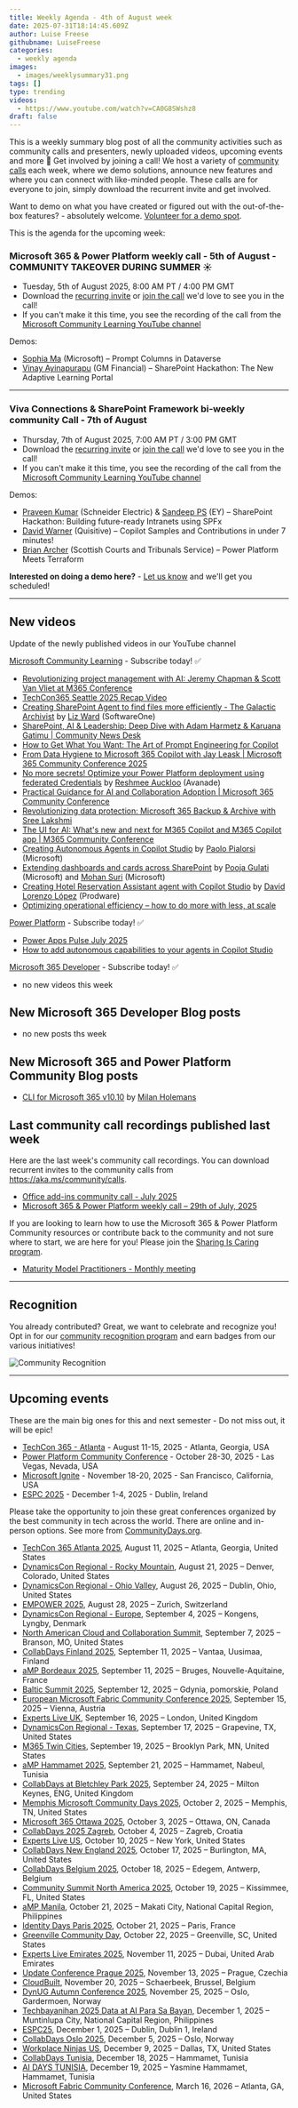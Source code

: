 ```yaml
---
title: Weekly Agenda - 4th of August week
date: 2025-07-31T18:14:45.609Z
author: Luise Freese
githubname: LuiseFreese
categories:
  - weekly agenda
images:
  - images/weeklysummary31.png
tags: []
type: trending
videos:
  - https://www.youtube.com/watch?v=CA0G8SWshz8
draft: false
---
```


This is a weekly summary blog post of all the community activities such as community calls and presenters, newly uploaded videos, upcoming events and more 🚀
Get involved by joining a call! We host a variety of [community calls](https://aka.ms/community/calls) each week, where we demo solutions, announce new features and where you can connect with like-minded people. These calls are for everyone to join, simply download the recurrent invite and get involved. 

Want to demo on what you have created or figured out with the out-of-the-box features? - absolutely welcome. [Volunteer for a demo spot](https://aka.ms/community/request/demo).

This is the agenda for the upcoming week:

### Microsoft 365 & Power Platform weekly call - 5th of August - COMMUNITY TAKEOVER DURING SUMMER ☀️

* Tuesday, 5th of August 2025, 8:00 AM PT / 4:00 PM GMT
* Download the [recurring invite](https://aka.ms/m365-dev-call) or [join the call](https://aka.ms/m365-dev-call-join) we'd love to see you in the call!
* If you can't make it this time, you see the recording of the call from the [Microsoft Community Learning YouTube channel](https://www.youtube.com/playlist?list=PLR9nK3mnD-OUQOW86tT5dkCRQAVGY7DlH)

Demos: 
* [Sophia Ma](https://www.linkedin.com/in/ma-sophia/) (Microsoft) – Prompt Columns in Dataverse
* [Vinay Ayinapurapu](https://www.linkedin.com/in/vinay-deep-ayinapurapu-8a301937/) (GM Financial) – SharePoint Hackathon: The New Adaptive Learning Portal


---

### Viva Connections & SharePoint Framework bi-weekly community Call - 7th of August

* Thursday, 7th of August 2025, 7:00 AM PT / 3:00 PM GMT
* Download the [recurring invite](https://aka.ms/spdev-spfx-call) or [join the call](https://aka.ms/spdev-spfx-call-join) we'd love to see you in the call!
* If you can't make it this time, you see the recording of the call from the [Microsoft Community Learning YouTube channel](https://www.youtube.com/watch?v=gAqUr9wa2_0&list=PLR9nK3mnD-OURfm5Ypu-wK52cxBv_gXCA)

Demos:

* [Praveen Kumar](https://www.linkedin.com/in/praveen-kumar-8864aa66/) (Schneider Electric) & [Sandeep PS](https://www.linkedin.com/in/sandeepps1299/) (EY) – SharePoint 	Hackathon: Building future-ready Intranets using SPFx
* [David Warner](https://www.linkedin.com/in/davidwarnerii/) (Quisitive) – Copilot Samples and Contributions in under 7 minutes!
* [Brian Archer](https://www.linkedin.com/in/brian-archer-a84360118/) (Scottish Courts and Tribunals Service) – Power Platform Meets Terraform

**Interested on doing a demo here?** - [Let us know](https://aka.ms/community/request/demo) and we'll get you scheduled!

---

## New videos 

Update of the newly published videos in our YouTube channel 


[Microsoft Community Learning](https://www.youtube.com/@MicrosoftCommunityLearning) - Subscribe today! ✅

* [Revolutionizing project management with AI: Jeremy Chapman & Scott Van Vliet at M365 Conference](https://www.youtube.com/watch?v=6lVu3eyhdEs)
* [TechCon365 Seattle 2025 Recap Video](https://www.youtube.com/watch?v=HcyQk53S5u8&pp=0gcJCccJAYcqIYzv)
* [Creating SharePoint Agent to find files more efficiently - The Galactic Archivist](https://www.youtube.com/watch?v=d4j3iN1wNf8) by [Liz Ward​](https://www.linkedin.com/in/lizzward/) (SoftwareOne)
* [SharePoint, AI & Leadership: Deep Dive with Adam Harmetz & Karuana Gatimu | Community News Desk](https://www.youtube.com/watch?v=Jgv_m2a_CXw)
* [How to Get What You Want: The Art of Prompt Engineering for Copilot](https://www.youtube.com/watch?v=3wNuDbqJnF4&pp=0gcJCccJAYcqIYzv)
* [From Data Hygiene to Microsoft 365 Copilot with Jay Leask | Microsoft 365 Community Conference 2025](https://www.youtube.com/watch?v=6tSbUiTGC2o)
* [No more secrets! Optimize your Power Platform deployment using federated Credentials](https://www.youtube.com/watch?v=SYDONAhy1m8) by [Reshmee Auckloo​](https://www.linkedin.com/in/reshmee-auckloo-98a23619/) (Avanade)
* [Practical Guidance for AI and Collaboration Adoption | Microsoft 365 Community Conference](https://www.youtube.com/watch?v=RSXZAAx-w2s)
* [Revolutionizing data protection: Microsoft 365 Backup & Archive with Sree Lakshmi](https://www.youtube.com/watch?v=-XZ_enQtR7Y)
* [The UI for AI: What's new and next for M365 Copilot and M365 Copilot app | M365 Community Conference](https://www.youtube.com/watch?v=YYZvW6_PAuE)
* [Creating Autonomous Agents in Copilot Studio](https://www.youtube.com/watch?v=TPwJWZjLrDo) by [Paolo Pialorsi](https://www.linkedin.com/in/paolopialorsi/) (Microsoft)
* [Extending dashboards and cards across SharePoint](https://www.youtube.com/watch?v=VK6op4Zgm3c) by [Pooja Gulati](https://www.linkedin.com/in/pooja/) (Microsoft) and [Mohan Suri](https://www.linkedin.com/in/mohansuri/) (Microsoft)
* [Creating Hotel Reservation Assistant​ agent with Copilot Studio](https://www.youtube.com/watch?v=wfpaEUG78Ys) by [David Lorenzo López​](https://www.linkedin.com/in/davidlorenzolopez/) (Prodware)
* [Optimizing operational efficiency – how to do more with less, at scale](https://www.youtube.com/watch?v=_JQ2yxvKiNU)

[Power Platform](https://www.youtube.com/@mspowerplatform) - Subscribe today! ✅

* [Power Apps Pulse July 2025](https://www.youtube.com/watch?v=C_i1_IDm7Kg)
* [How to add autonomous capabilities to your agents in Copilot Studio](https://www.youtube.com/watch?v=YoYOS_Ki1Os)

[Microsoft 365 Developer](https://www.youtube.com/@Microsoft365Developer) - Subscribe today! ✅

* no new videos this week

## New Microsoft 365 Developer Blog posts

* no new posts ths week

## New Microsoft 365 and Power Platform Community Blog posts

* [CLI for Microsoft 365 v10.10](https://pnp.github.io/blog/cli-for-microsoft-365/cli-for-microsoft-365-v10-10/) by [Milan Holemans](https://github.com/milanholemans/)

## Last community call recordings published last week

Here are the last week's community call recordings. You can download recurrent invites to the community calls from https://aka.ms/community/calls.

* [Office add-ins community call - July 2025](https://www.youtube.com/watch?v=RFrOqBYDUIg)
* [Microsoft 365 & Power Platform weekly call – 29th of July, 2025](https://www.youtube.com/watch?v=gcKfWYvLbSc)


If you are looking to learn how to use the Microsoft 365 & Power Platform Community resources or contribute back to the community and not sure where to start, we are here for you! Please join the [Sharing Is Caring program](https://pnp.github.io/sharing-is-caring/).

* [Maturity Model Practitioners - Monthly meeting](https://aka.ms/mm4m365/invite)

---

## Recognition

You already contributed? Great, we want to celebrate and recognize you! Opt in for our [community recognition program](https://pnp.github.io/recognitionprogram/) and earn badges from our various initiatives! 

![Community Recognition](../images/community-recognition-2025.png)

---

## Upcoming events

These are the main big ones for this and next semester - Do not miss out, it will be epic!


* [TechCon 365 - Atlanta](https://techcon365.com/Atlanta/) - August 11-15, 2025 - Atlanta, Georgia, USA
* [Power Platform Community Conference](https://powerplatformconf.com/) - October 28-30, 2025 - Las Vegas, Nevada, USA
* [Microsoft Ignite](https://ignite.microsoft.com/) - November 18-20, 2025 - San Francisco, California, USA
* [ESPC 2025](https://www.sharepointeurope.com/) - December 1-4, 2025 - Dublin, Ireland

Please take the opportunity to join these great conferences organized by the best community in tech across the world. There are online and in-person options. See more from [CommunityDays.org](https://www.communitydays.org/).
 
 
* [TechCon 365 Atlanta 2025](https://www.communitydays.org/event/2025-08-11/techcon-365-atlanta-2025), August 11, 2025 – Atlanta, Georgia, United States
* [DynamicsCon Regional - Rocky Mountain](https://www.communitydays.org/event/2025-08-21/dynamicscon-regional-rocky-mountain), August 21, 2025 – Denver, Colorado, United States
* [DynamicsCon Regional - Ohio Valley](https://www.communitydays.org/event/2025-08-26/dynamicscon-regional-ohio-valley), August 26, 2025 – Dublin, Ohio, United States
* [EMPOWER 2025](https://www.communitydays.org/event/2025-08-28/empower-2025), August 28, 2025 – Zurich, Switzerland
* [DynamicsCon Regional - Europe](https://www.communitydays.org/event/2025-09-04/dynamicscon-regional-europe), September 4, 2025 – Kongens, Lyngby, Denmark
* [North American Cloud and Collaboration Summit](https://www.communitydays.org/event/2025-09-07/north-american-cloud-and-collaboration-summit), September 7, 2025 – Branson, MO, United States
* [CollabDays Finland 2025](https://www.communitydays.org/event/2025-09-11/collabdays-finland-2025), September 11, 2025 – Vantaa, Uusimaa, Finland
* [aMP Bordeaux 2025](https://www.communitydays.org/event/2025-09-11/amp-bordeaux-2025), September 11, 2025 – Bruges, Nouvelle-Aquitaine, France
* [Baltic Summit 2025](https://www.communitydays.org/event/2025-09-12/baltic-summit-2025), September 12, 2025 – Gdynia, pomorskie, Poland
* [European Microsoft Fabric Community Conference 2025](https://www.communitydays.org/event/2025-09-15/european-microsoft-fabric-community-conference-2025), September 15, 2025 – Vienna, Austria
* [Experts Live UK](https://www.communitydays.org/event/2025-09-16/experts-live-uk), September 16, 2025 – London, United Kingdom
* [DynamicsCon Regional - Texas](https://www.communitydays.org/event/2025-09-17/dynamicscon-regional-texas), September 17, 2025 – Grapevine, TX, United States
* [M365 Twin Cities](https://www.communitydays.org/event/2025-09-19/m365-twin-cities), September 19, 2025 – Brooklyn Park, MN, United States
* [aMP Hammamet 2025](https://www.communitydays.org/event/2025-09-21/amp-hammamet-2025), September 21, 2025 – Hammamet, Nabeul, Tunisia
* [CollabDays at Bletchley Park 2025](https://www.communitydays.org/event/2025-09-24/collabdays-at-bletchley-park-2025), September 24, 2025 – Milton Keynes, ENG, United Kingdom
* [Memphis Microsoft Community Days 2025](https://www.communitydays.org/event/2025-10-02/memphis-microsoft-community-days-2025), October 2, 2025 – Memphis, TN, United States
* [Microsoft 365 Ottawa 2025](https://www.communitydays.org/event/2025-10-03/microsoft-365-ottawa-2025), October 3, 2025 – Ottawa, ON, Canada
* [CollabDays 2025 Zagreb](https://www.communitydays.org/event/2025-10-04/collabdays-2025-zagreb), October 4, 2025 – Zagreb, Croatia
* [Experts Live US](https://www.communitydays.org/event/2025-10-10/experts-live-us), October 10, 2025 – New York, United States
* [CollabDays New England 2025](https://www.communitydays.org/event/2025-10-17/collabdays-new-england-2025), October 17, 2025 – Burlington, MA, United States
* [CollabDays Belgium 2025](https://www.communitydays.org/event/2025-10-18/collabdays-belgium-2025), October 18, 2025 – Edegem, Antwerp, Belgium
* [Community Summit North America 2025](https://www.communitydays.org/event/2025-10-19/community-summit-north-america-2025), October 19, 2025 – Kissimmee, FL, United States
* [aMP Manila](https://www.communitydays.org/event/2025-10-21/amp-manila), October 21, 2025 – Makati City, National Capital Region, Philippines
* [Identity Days Paris 2025](https://www.communitydays.org/event/2025-10-21/identity-days-paris-2025), October 21, 2025 – Paris, France
* [Greenville Community Day](https://www.communitydays.org/event/2025-10-22/greenville-community-day), October 22, 2025 – Greenville, SC, United States
* [Experts Live Emirates 2025](https://www.communitydays.org/event/2025-11-11/experts-live-emirates-2025), November 11, 2025 – Dubai, United Arab Emirates
* [Update Conference Prague 2025](https://www.communitydays.org/event/2025-11-13/update-conference-prague-2025), November 13, 2025 – Prague, Czechia
* [CloudBuilt](https://www.communitydays.org/event/2025-11-20/cloudbuilt), November 20, 2025 – Schaerbeek, Brussel, Belgium
* [DynUG Autumn Conference 2025](https://www.communitydays.org/event/2025-11-25/dynug-autumn-conference-2025), November 25, 2025 – Oslo, Gardermoen, Norway
* [Techbayanihan 2025 Data at AI Para Sa Bayan](https://www.communitydays.org/event/2025-12-01/techbayanihan-2025-data-at-ai-para-sa-bayan), December 1, 2025 – Muntinlupa City, National Capital Region, Philippines
* [ESPC25](https://www.communitydays.org/event/2025-12-01/espc25), December 1, 2025 – Dublin, Dublin 1, Ireland
* [CollabDays Oslo 2025](https://www.communitydays.org/event/2025-12-05/collabdays-oslo-2025), December 5, 2025 – Oslo, Norway
* [Workplace Ninjas US](https://www.communitydays.org/event/2025-12-09/workplace-ninjas-us), December 9, 2025 – Dallas, TX, United States
* [CollabDays Tunisia](https://www.communitydays.org/event/2025-12-18/collabdays-tunisia), December 18, 2025 – Hammamet, Tunisia
* [AI DAYS TUNISIA](https://www.communitydays.org/event/2025-12-19/ai-days-tunisia), December 19, 2025 – Yasmine Hammamet, Hammamet, Tunisia
* [Microsoft Fabric Community Conference](https://www.communitydays.org/event/2026-03-16/microsoft-fabric-community-conference), March 16, 2026 – Atlanta, GA, United States
